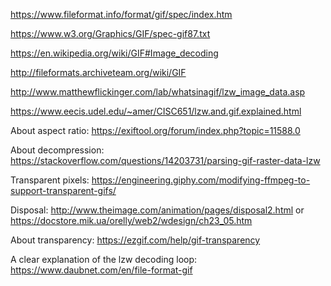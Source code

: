https://www.fileformat.info/format/gif/spec/index.htm

https://www.w3.org/Graphics/GIF/spec-gif87.txt

https://en.wikipedia.org/wiki/GIF#Image_decoding

http://fileformats.archiveteam.org/wiki/GIF

http://www.matthewflickinger.com/lab/whatsinagif/lzw_image_data.asp

https://www.eecis.udel.edu/~amer/CISC651/lzw.and.gif.explained.html

About aspect ratio: https://exiftool.org/forum/index.php?topic=11588.0

About decompression: https://stackoverflow.com/questions/14203731/parsing-gif-raster-data-lzw

Transparent pixels: https://engineering.giphy.com/modifying-ffmpeg-to-support-transparent-gifs/

Disposal: http://www.theimage.com/animation/pages/disposal2.html or https://docstore.mik.ua/orelly/web2/wdesign/ch23_05.htm

About transparency: https://ezgif.com/help/gif-transparency

A clear explanation of the lzw decoding loop: https://www.daubnet.com/en/file-format-gif
